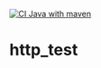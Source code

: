 [![CI Java with maven](https://github.com/PeterJakobs1/http_test/actions/workflows/maven.yml/badge.svg)](https://github.com/PeterJakobs1/http_test/actions/workflows/maven.yml)
# http_test
